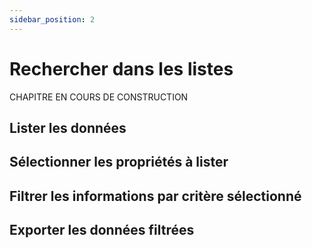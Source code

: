 ```yaml
---
sidebar_position: 2
---
```


# Rechercher dans les listes

CHAPITRE EN COURS DE CONSTRUCTION

## Lister les données
## Sélectionner les propriétés à lister
## Filtrer les informations par critère sélectionné
## Exporter les données filtrées


